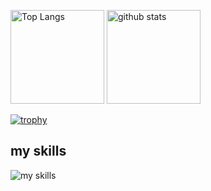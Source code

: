 <p align="left">
  <img alt="Top Langs" height="150px" src="https://github-readme-stats.vercel.app/api/top-langs/?username=kaka0913&layout=compact&show_icons=true&theme=onedark" />
  <img alt="github stats" height="150px" src="https://github-readme-stats.vercel.app/api?username=kaka0913&theme=onedark&show_icons=ture"/>
</p>

[![trophy](https://github-profile-trophy.vercel.app/?username=kaka0913)](https://github.com/ryo-ma/github-profile-trophy)
## my skills
<p align="left">
  <img alt="my skills" src="https://skillicons.dev/icons?theme=light&perline=8&i=flutter,swift,go,react,js,html,css,firebase" />
</p>
